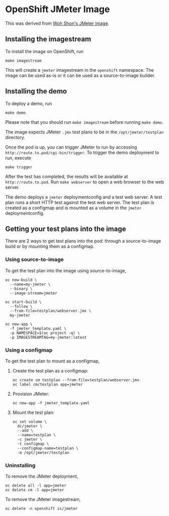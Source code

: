 # OpenShift JMeter Image

This was derived from [Woh Shon's JMeter image](https://hub.docker.com/r/wohshon/jmeter).


## Installing the imagestream

To install the image on OpenShift, run

```
make imagestream
```

This will create a `jmeter` imagestream in the `openshift` namespace. The image can be used as-is or it can be used as a source-to-image builder.


## Installing the demo

To deploy a demo, run

```
make demo
```

Please note that you should run `make imagestream` before running `make demo`.

The image expects JMeter `.jmx` test plans to be in the `/opt/jmeter/testplan` directory.

Once the pod is up, you can trigger JMeter to run by accessing `http://route.to.pod/cgi-bin/trigger`. To trigger the demo deployment to run, execute

```
make trigger
```

After the test has completed, the results will be available at `http://route.to.pod`. Run `make webserver` to open a web browser to the web server.

The demo deploys a `jmeter` deploymentconfig and a test web server. A test plan runs a short HTTP test against the test web server. The test plan is created as a configmap and is mounted as a volume in the `jmeter` deploymentconfig.


## Getting your test plans into the image

There are 2 ways to get test plans into the pod: through a source-to-image build or by mounting them as a configmap.

### Using source-to-image

To get the test plan into the image using source-to-image,

```
oc new-build \
  --name=my-jmeter \
  --binary \
  --image-stream=jmeter

oc start-build \
  --follow \
  --from-file=testplan/webserver.jmx \
  my-jmeter

oc new-app \
  -f jmeter_template.yaml \
  -p NAMESPACE=$(oc project -q) \
  -p IMAGESTREAMTAG=my-jmeter:latest
```

### Using a configmap

To get the test plan to mount as a configmap,

1. Create the test plan as a configmap:

	```
	oc create cm testplan --from-file=testplan/webserver.jmx
	oc label cm/testplan app=jmeter
	```

1. Provision JMeter:

	```
	oc new-app -f jmeter_template.yaml
	```

1. Mount the test plan:

	```
	oc set volume \
	  dc/jmeter \
	  --add \
	  --name=testplan \
	  -c jmeter \
	  -t configmap \
	  --configmap-name=testplan \
	  -m /opt/jmeter/testplan
	```


### Uninstalling

To remove the JMeter deployment,

```
oc delete all -l app=jmeter
oc delete cm -l app=jmeter
```

To remove the JMeter imagestream,

```
oc delete -n openshift is/jmeter
```
